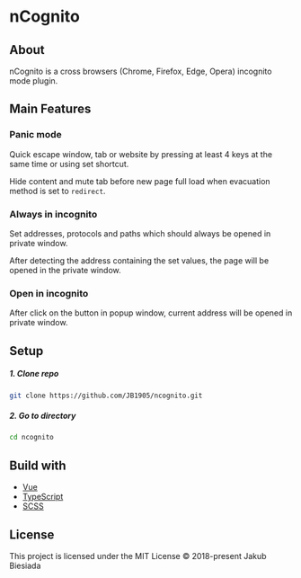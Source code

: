 # nCognito

## About
nCognito is a cross browsers (Chrome, Firefox, Edge, Opera) incognito mode plugin.

## Main Features
### Panic mode
Quick escape window, tab or website by pressing at least 4 keys at the same time or using set shortcut.

Hide content and mute tab before new page full load when evacuation method is set to `redirect`.

### Always in incognito
Set addresses, protocols and paths which should always be opened in private window.

After detecting the address containing the set values, the page will be opened in the private window.

### Open in incognito
After click on the button in popup window, current address will be opened in private window.

## Setup
##### 1. Clone repo
```sh
git clone https://github.com/JB1905/ncognito.git
```

##### 2. Go to directory
```sh
cd ncognito
```

## Build with
- [Vue](https://vuejs.org/)
- [TypeScript](https://www.typescriptlang.org/)
- [SCSS](https://sass-lang.com/)

## License
This project is licensed under the MIT License © 2018-present Jakub Biesiada
